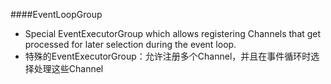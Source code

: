 ####EventLoopGroup
* Special EventExecutorGroup which allows registering Channels that get processed for later selection during the event loop.
* 特殊的EventExecutorGroup：允许注册多个Channel，并且在事件循环时选择处理这些Channel